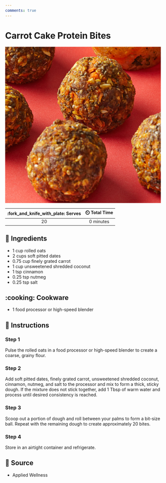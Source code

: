 ```yaml
---
comments: true
---
```

# Carrot Cake Protein Bites

![Carrot Cake Protein Bites](../assets/images/carrot-cake-protein-bites.jpg)

| :fork_and_knife_with_plate: Serves | :timer_clock: Total Time |
|:----------------------------------:|:-----------------------: |
| 20 | 0 minutes |

## :salt: Ingredients

- 1 cup rolled oats
- 2 cups soft pitted dates
- 0.75 cup finely grated carrot
- 1 cup unsweetened shredded coconut
- 1 tsp cinnamon
- 0.25 tsp nutmeg
- 0.25 tsp salt

## :cooking: Cookware

- 1 food processor or high-speed blender

## :pencil: Instructions

### Step 1

Pulse the rolled oats in a food processor or high-speed blender to create a coarse, grainy flour.

### Step 2

Add soft pitted dates, finely grated carrot, unsweetened shredded coconut, cinnamon, nutmeg, and salt to the processor
and mix to form a thick, sticky dough. If the mixture does not stick together, add 1 Tbsp of warm water and process
until desired consistency is reached.

### Step 3

Scoop out a portion of dough and roll between your palms to form a bit-size ball. Repeat with the remaining dough to
create approximately 20 bites.

### Step 4

Store in an airtight container and refrigerate.

## :link: Source

- Applied Wellness
